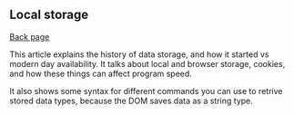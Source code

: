 ## Local storage

[Back page](/201-notes.md)

This article explains the history of data storage, and how it started vs modern day availability. It talks about local and browser storage, cookies, and how these things can affect program speed.

It also shows some syntax for different commands you can use to retrive stored data types, because the DOM saves data as a string type.